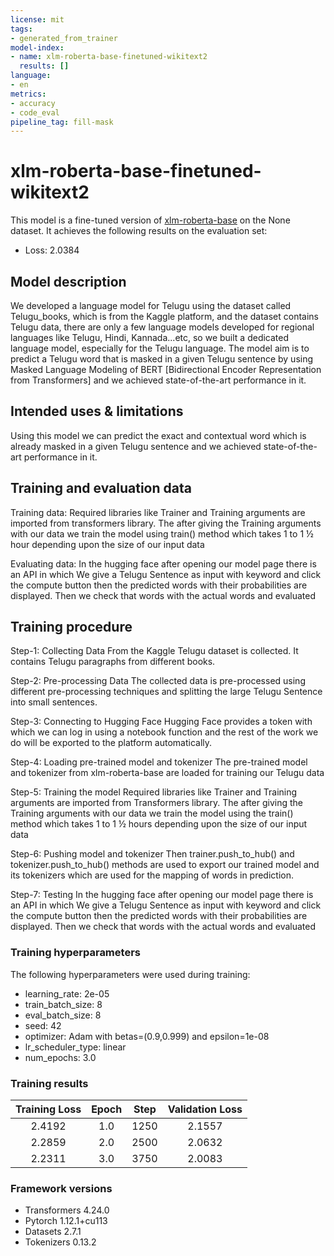 ```yaml
---
license: mit
tags:
- generated_from_trainer
model-index:
- name: xlm-roberta-base-finetuned-wikitext2
  results: []
language:
- en
metrics:
- accuracy
- code_eval
pipeline_tag: fill-mask
---
```


<!-- This model card has been generated automatically according to the information the Trainer had access to. You
should probably proofread and complete it, then remove this comment. -->

# xlm-roberta-base-finetuned-wikitext2

This model is a fine-tuned version of [xlm-roberta-base](https://huggingface.co/xlm-roberta-base) on the None dataset.
It achieves the following results on the evaluation set:
- Loss: 2.0384

## Model description

We developed a language model for Telugu using the dataset called Telugu_books, which is from the Kaggle platform, and the dataset contains Telugu data,
there are only a few language models developed for regional languages like Telugu, Hindi, Kannada...etc, 
so we built a dedicated language model, especially for the Telugu language.
The model aim is to predict a Telugu word that is masked in a given Telugu sentence by using Masked Language Modeling of BERT [Bidirectional Encoder Representation from Transformers]
and we achieved state-of-the-art performance in it.


## Intended uses & limitations

Using this model we can predict the exact and contextual word which is already masked in a given Telugu sentence and we achieved state-of-the-art performance in it.

## Training and evaluation data

Training data:
Required libraries like Trainer and Training arguments are imported from 
transformers library. The after giving the Training arguments with our data we 
train the model using train() method which takes 1 to 1 ½ hour depending upon 
the size of our input data

Evaluating data:
In the hugging face after opening our model page there is an API in which We 
give a Telugu Sentence as input with <mask> keyword and click the compute
button then the predicted words with their probabilities are displayed. Then we 
check that words with the actual words and evaluated

## Training procedure

Step-1: Collecting Data
From the Kaggle Telugu dataset is collected. It contains Telugu paragraphs from 
different books.

Step-2: Pre-processing Data
The collected data is pre-processed using different pre-processing techniques 
and splitting the large Telugu Sentence into small sentences.

Step-3: Connecting to Hugging Face
Hugging Face provides a token with which we can log in using a notebook 
function and the rest of the work we do will be exported to the platform 
automatically.

Step-4: Loading pre-trained model and tokenizer
The pre-trained model and tokenizer from xlm-roberta-base are loaded for 
training our Telugu data

Step-5: Training the model
Required libraries like Trainer and Training arguments are imported from 
Transformers library. The after giving the Training arguments with our data we 
train the model using the train() method which takes 1 to 1 ½ hours depending upon 
the size of our input data

Step-6: Pushing model and tokenizer 
Then trainer.push_to_hub() and tokenizer.push_to_hub() methods are used to 
export our trained model and its tokenizers which are used for the mapping of 
words in prediction. 

Step-7: Testing
In the hugging face after opening our model page there is an API in which We 
give a Telugu Sentence as input with <mask> keyword and click the compute
button then the predicted words with their probabilities are displayed. Then we 
check that words with the actual words and evaluated

### Training hyperparameters

The following hyperparameters were used during training:
- learning_rate: 2e-05
- train_batch_size: 8
- eval_batch_size: 8
- seed: 42
- optimizer: Adam with betas=(0.9,0.999) and epsilon=1e-08
- lr_scheduler_type: linear
- num_epochs: 3.0

### Training results

| Training Loss | Epoch | Step | Validation Loss |
|:-------------:|:-----:|:----:|:---------------:|
| 2.4192        | 1.0   | 1250 | 2.1557          |
| 2.2859        | 2.0   | 2500 | 2.0632          |
| 2.2311        | 3.0   | 3750 | 2.0083          |


### Framework versions

- Transformers 4.24.0
- Pytorch 1.12.1+cu113
- Datasets 2.7.1
- Tokenizers 0.13.2
